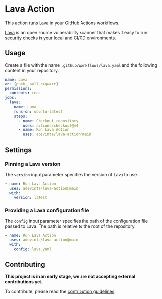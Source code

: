 # Lava Action

This action runs [Lava][lava] in your GitHub Actions workflows.

[Lava][lava] is an open source vulnerability scanner that makes it
easy to run security checks in your local and CI/CD environments.

## Usage

Create a file with the name `.github/workflows/lava.yaml` and the
following content in your repository.

```yaml
name: Lava
on: [push, pull_request]
permissions:
  contents: read
jobs:
  lava:
    name: Lava
    runs-on: ubuntu-latest
    steps:
      - name: Checkout repository
        uses: actions/checkout@v4
      - name: Run Lava Action
        uses: adevinta/lava-action@main
```

## Settings

### Pinning a Lava version

The `version` input parameter specifies the version of Lava to use.

```yaml
- name: Run Lava Action
  uses: adevinta/lava-action@main
  with:
    version: latest
```

### Providing a Lava configuration file

The `config` input parameter specifies the path of the configuration
file passed to Lava.
The path is relative to the root of the repository.

```yaml
- name: Run Lava Action
  uses: adevinta/lava-action@main
  with:
    config: lava.yaml
```

## Contributing

**This project is in an early stage, we are not accepting external
contributions yet.**

To contribute, please read the [contribution
guidelines][contributing].


[lava]: https://github.com/adevinta/lava
[contributing]: /CONTRIBUTING.md
